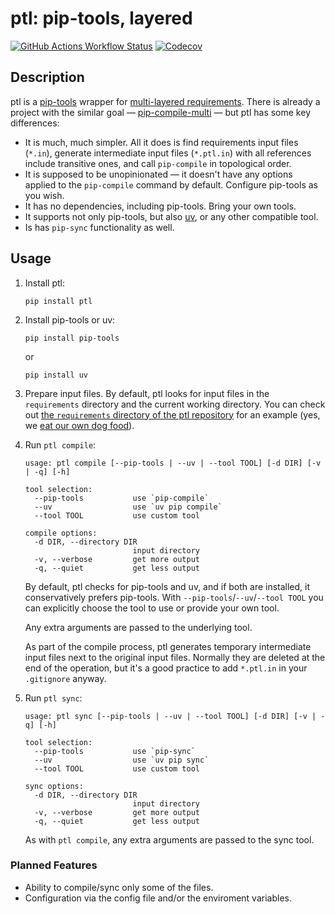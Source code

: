 # ptl: pip-tools, layered

[![GitHub Actions Workflow Status](https://img.shields.io/github/actions/workflow/status/un-def/ptl/test.yml)](https://github.com/un-def/ptl/actions/workflows/test.yml)
[![Codecov](https://img.shields.io/codecov/c/github/un-def/ptl)](https://app.codecov.io/gh/un-def/ptl)

## Description

ptl is a [pip-tools](https://pip-tools.readthedocs.io/) wrapper for [multi-layered requirements](https://pip-tools.readthedocs.io/en/stable/#workflow-for-layered-requirements). There is already a project with the similar goal — [pip-compile-multi](https://pip-compile-multi.readthedocs.io) — but ptl has some key differences:

* It is much, much simpler. All it does is find requirements input files (`*.in`), generate intermediate input files (`*.ptl.in`) with all references include transitive ones, and call `pip-compile` in topological order.
* It is supposed to be unopinionated — it doesn't have any options applied to the `pip-compile` command by default. Configure pip-tools as you wish.
* It has no dependencies, including pip-tools. Bring your own tools.
* It supports not only pip-tools, but also [uv](https://github.com/astral-sh/uv), or any other compatible tool.
* Is has `pip-sync` functionality as well.

## Usage

1. Install ptl:

    ```
    pip install ptl
    ```

2. Install pip-tools or uv:

    ```
    pip install pip-tools
    ```

    or

    ```
    pip install uv
    ```

3. Prepare input files. By default, ptl looks for input files in the `requirements` directory and the current working directory. You can check out [the `requirements` directory of the ptl repository](https://github.com/un-def/ptl/tree/master/requirements) for an example (yes, we [eat our own dog food](https://en.wikipedia.org/wiki/Eating_your_own_dog_food)).

4. Run `ptl compile`:

    ```
    usage: ptl compile [--pip-tools | --uv | --tool TOOL] [-d DIR] [-v | -q] [-h]

    tool selection:
      --pip-tools           use `pip-compile`
      --uv                  use `uv pip compile`
      --tool TOOL           use custom tool

    compile options:
      -d DIR, --directory DIR
                            input directory
      -v, --verbose         get more output
      -q, --quiet           get less output
    ```

    By default, ptl checks for pip-tools and uv, and if both are installed, it conservatively prefers pip-tools. With `--pip-tools`/`--uv`/`--tool TOOL` you can explicitly choose the tool to use or provide your own tool.

    Any extra arguments are passed to the underlying tool.

    As part of the compile process, ptl generates temporary intermediate input files next to the original input files. Normally they are deleted at the end of the operation, but it's a good practice to add `*.ptl.in` in your `.gitignore` anyway.

5. Run `ptl sync`:

    ```
    usage: ptl sync [--pip-tools | --uv | --tool TOOL] [-d DIR] [-v | -q] [-h]

    tool selection:
      --pip-tools           use `pip-sync`
      --uv                  use `uv pip sync`
      --tool TOOL           use custom tool

    sync options:
      -d DIR, --directory DIR
                            input directory
      -v, --verbose         get more output
      -q, --quiet           get less output
    ```

    As with `ptl compile`, any extra arguments are passed to the sync tool.

### Planned Features

* Ability to compile/sync only some of the files.
* Configuration via the config file and/or the enviroment variables.
